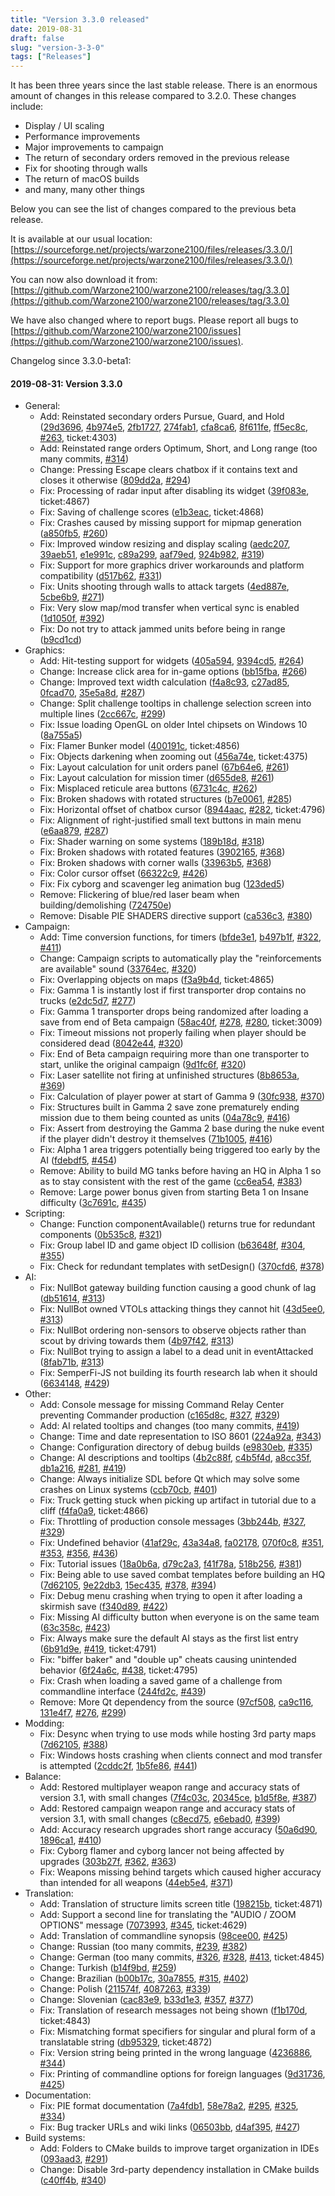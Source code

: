 ```yaml
---
title: "Version 3.3.0 released"
date: 2019-08-31
draft: false
slug: "version-3-3-0"
tags: ["Releases"]
---
```


It has been three years since the last stable release. There is an enormous amount of changes in this release compared to 3.2.0. These changes include:
- Display / UI scaling
- Performance improvements
- Major improvements to campaign
- The return of secondary orders removed in the previous release
- Fix for shooting through walls
- The return of macOS builds
- and many, many other things

Below you can see the list of changes compared to the previous beta release.

It is available at our usual location: [https://sourceforge.net/projects/warzone2100/files/releases/3.3.0/](https://sourceforge.net/projects/warzone2100/files/releases/3.3.0/)

You can now also download it from: [https://github.com/Warzone2100/warzone2100/releases/tag/3.3.0](https://github.com/Warzone2100/warzone2100/releases/tag/3.3.0)

We have also changed where to report bugs. Please report all bugs to [https://github.com/Warzone2100/warzone2100/issues](https://github.com/Warzone2100/warzone2100/issues).

Changelog since 3.3.0-beta1:

#### 2019-08-31: Version 3.3.0

* General:
  * Add: Reinstated secondary orders Pursue, Guard, and Hold ([29d3696](https://github.com/Warzone2100/warzone2100/commit/29d3696dd62f034d02d51b9caa7d834cc84e13d3), [4b974e5](https://github.com/Warzone2100/warzone2100/commit/4b974e5761eecf7fc375f50d954779e4ac800786), [2fb1727](https://github.com/Warzone2100/warzone2100/commit/2fb172792014d8886a7411a2547b15030ead0152), [274fab1](https://github.com/Warzone2100/warzone2100/commit/274fab1fe4f5a7f443f42b35211d95f949cd63cb), [cfa8ca6](https://github.com/Warzone2100/warzone2100/commit/cfa8ca695079df3d716a6eb7a2ed2f5729320bea), [8f611fe](https://github.com/Warzone2100/warzone2100/commit/8f611fe0f6ffb906bee0afd5de702f8b2de9f1df), [ff5ec8c](https://github.com/Warzone2100/warzone2100/commit/ff5ec8ca927c2d3353f58f7ac0ca17f965252234), [#263](https://github.com/Warzone2100/warzone2100/pull/263), ticket:4303)
  * Add: Reinstated range orders Optimum, Short, and Long range (too many commits, [#314](https://github.com/Warzone2100/warzone2100/pull/314))
  * Change: Pressing Escape clears chatbox if it contains text and closes it otherwise ([809dd2a](https://github.com/Warzone2100/warzone2100/commit/809dd2abdfbf97a88d74519cd4323d06ce8395d2), [#294](https://github.com/Warzone2100/warzone2100/pull/294))
  * Fix: Processing of radar input after disabling its widget ([39f083e](https://github.com/Warzone2100/warzone2100/commit/39f083ed0f0c29f071f9f528c9eeef5544373fd7), ticket:4867)
  * Fix: Saving of challenge scores ([e1b3eac](https://github.com/Warzone2100/warzone2100/commit/e1b3eac0faeb7c39b769fee59920d066373d5c49), ticket:4868)
  * Fix: Crashes caused by missing support for mipmap generation ([a850fb5](https://github.com/Warzone2100/warzone2100/commit/a850fb5c887eb54a50f3a3f0f15ef0f1b6591a98), [#260](https://github.com/Warzone2100/warzone2100/pull/260))
  * Fix: Improved window resizing and display scaling ([aedc207](https://github.com/Warzone2100/warzone2100/commit/aedc207367c03a105f0ec6475250cdf0b3908008), [39aeb51](https://github.com/Warzone2100/warzone2100/commit/39aeb5132197a87e0c4207ae36c461eca7909522), [e1e991c](https://github.com/Warzone2100/warzone2100/commit/e1e991ce3edf9c68f72f3572ab8357abb930f48c), [c89a299](https://github.com/Warzone2100/warzone2100/commit/c89a299dcf581c9362bf2461f291a8388c70c0e3), [aaf79ed](https://github.com/Warzone2100/warzone2100/commit/aaf79eda0356eb0be264be65c640f19c12a17327), [924b982](https://github.com/Warzone2100/warzone2100/commit/924b98272140677cfde4955af84aee930d7c4b0d), [#319](https://github.com/Warzone2100/warzone2100/pull/319))
  * Fix: Support for more graphics driver workarounds and platform compatibility ([d517b62](https://github.com/Warzone2100/warzone2100/commit/d517b62e394c42a2b1e0b831a0cdc26156faca80), [#331](https://github.com/Warzone2100/warzone2100/pull/331))
  * Fix: Units shooting through walls to attack targets ([4ed887e](https://github.com/Warzone2100/warzone2100/commit/4ed887ed1986840474281d8fd28fc0ea533c06aa), [5cbe6b9](https://github.com/Warzone2100/warzone2100/commit/5cbe6b9e93a0a9682996fc1edf3df43ee5f7096b), [#271](https://github.com/Warzone2100/warzone2100/pull/271))
  * Fix: Very slow map/mod transfer when vertical sync is enabled ([1d1050f](https://github.com/Warzone2100/warzone2100/commit/1d1050f034e7c226d98e371598d2c2a105d24353), [#392](https://github.com/Warzone2100/warzone2100/pull/392))
  * Fix: Do not try to attack jammed units before being in range ([b9cd1cd](https://github.com/Warzone2100/warzone2100/commit/b9cd1cd49eae103d4e95b3f14e84aed4492391b3))
* Graphics:
  * Add: Hit-testing support for widgets ([405a594](https://github.com/Warzone2100/warzone2100/commit/405a59420918f903352c4a51be6822eb60d4066b), [9394cd5](https://github.com/Warzone2100/warzone2100/commit/9394cd5f6c5c1de666d34d56cc32a0d4dfbc83e9), [#264](https://github.com/Warzone2100/warzone2100/pull/264))
  * Change: Increase click area for in-game options ([bb15fba](https://github.com/Warzone2100/warzone2100/commit/bb15fbaa10663d6ce540911d9890f733b75fd365), [#266](https://github.com/Warzone2100/warzone2100/pull/266))
  * Change: Improved text width calculation ([f4a8c93](https://github.com/Warzone2100/warzone2100/commit/f4a8c93c9012eb5424296604bd1a0fa56fa2bc06), [c27ad85](https://github.com/Warzone2100/warzone2100/commit/c27ad854669ee55834fef43f4a7b6fba0dc28b88), [0fcad70](https://github.com/Warzone2100/warzone2100/commit/0fcad70a72b44aaaf0b01fe425946cd0193f5216), [35e5a8d](https://github.com/Warzone2100/warzone2100/commit/35e5a8d021dfcefa9b7bce7e846a7c2432a7a064), [#287](https://github.com/Warzone2100/warzone2100/pull/287))
  * Change: Split challenge tooltips in challenge selection screen into multiple lines ([2cc667c](https://github.com/Warzone2100/warzone2100/commit/2cc667cbb8f3765a5b69e0c210ab5b1355db3ca6), [#299](https://github.com/Warzone2100/warzone2100/pull/299))
  * Fix: Issue loading OpenGL on older Intel chipsets on Windows 10 ([8a755a5](https://github.com/Warzone2100/warzone2100/commit/8a755a5e6e4f0eb8c62cc51db121cc61c65da80b))
  * Fix: Flamer Bunker model ([400191c](https://github.com/Warzone2100/warzone2100/commit/400191c9c47a4e39aeb12240283f355a57e30290), ticket:4856)
  * Fix: Objects darkening when zooming out ([456a74e](https://github.com/Warzone2100/warzone2100/commit/456a74edb1fa76e66bf8e0e2c888b54c0b5c6299), ticket:4375)
  * Fix: Layout calculation for unit orders panel ([67b64e6](https://github.com/Warzone2100/warzone2100/commit/67b64e6f4205b123e69d6973f2a524656a419c75), [#261](https://github.com/Warzone2100/warzone2100/pull/261))
  * Fix: Layout calculation for mission timer ([d655de8](https://github.com/Warzone2100/warzone2100/commit/d655de8573b8d781d748d5c53e7f46f39a402d82), [#261](https://github.com/Warzone2100/warzone2100/pull/261))
  * Fix: Misplaced reticule area buttons ([6731c4c](https://github.com/Warzone2100/warzone2100/commit/6731c4ca5f1178e408d1cb22757793fe7ad1015f), [#262](https://github.com/Warzone2100/warzone2100/pull/262))
  * Fix: Broken shadows with rotated structures ([b7e0061](https://github.com/Warzone2100/warzone2100/commit/b7e00616a5068ee0e3be03eb92df803044b2bb84), [#285](https://github.com/Warzone2100/warzone2100/pull/285))
  * Fix: Horizontal offset of chatbox cursor ([8944aac](https://github.com/Warzone2100/warzone2100/commit/8944aac22bdb43abb849302f158a2704bffb4dd5), [#282](https://github.com/Warzone2100/warzone2100/pull/282), ticket:4796)
  * Fix: Alignment of right-justified small text buttons in main menu ([e6aa879](https://github.com/Warzone2100/warzone2100/commit/e6aa8792eac76c7c853df33ce8f5423f12cab4ff), [#287](https://github.com/Warzone2100/warzone2100/pull/287))
  * Fix: Shader warning on some systems ([189b18d](https://github.com/Warzone2100/warzone2100/commit/189b18dec1fc9ffe2381eeee1d89534112309601), [#318](https://github.com/Warzone2100/warzone2100/pull/318))
  * Fix: Broken shadows with rotated features ([3902165](https://github.com/Warzone2100/warzone2100/commit/39021659101136e3cf4a26959daf7ea86335c13e), [#368](https://github.com/Warzone2100/warzone2100/pull/368))
  * Fix: Broken shadows with corner walls ([33963b5](https://github.com/Warzone2100/warzone2100/commit/33963b56adc0a7cfe29110c4cb6407b6ea069b29), [#368](https://github.com/Warzone2100/warzone2100/pull/368))
  * Fix: Color cursor offset ([66322c9](https://github.com/Warzone2100/warzone2100/commit/66322c966eb22c4ac65bfecf4e829e46a4cb4a17), [#426](https://github.com/Warzone2100/warzone2100/pull/426))
  * Fix: Fix cyborg and scavenger leg animation bug ([123ded5](https://github.com/Warzone2100/warzone2100/commit/123ded59aedc53dc2344be9807c321774613946f))
  * Remove: Flickering of blue/red laser beam when building/demolishing ([724750e](https://github.com/Warzone2100/warzone2100/commit/724750e92cb9884ab81ce565f4d007af817f16ca))
  * Remove: Disable PIE SHADERS directive support ([ca536c3](https://github.com/Warzone2100/warzone2100/commit/ca536c35fda80d23c3467e5d59f0fdb7debc3525), [#380](https://github.com/Warzone2100/warzone2100/pull/380))
* Campaign:
  * Add: Time conversion functions, for timers ([bfde3e1](https://github.com/Warzone2100/warzone2100/commit/bfde3e18892345a39ad2a3e62f1af66ee17ee6bc), [b497b1f](https://github.com/Warzone2100/warzone2100/commit/b497b1fc06c9b3ec12eeefc9c2e9b44575f37ee0), [#322](https://github.com/Warzone2100/warzone2100/pull/322), [#411](https://github.com/Warzone2100/warzone2100/pull/411))
  * Change: Campaign scripts to automatically play the "reinforcements are available" sound ([33764ec](https://github.com/Warzone2100/warzone2100/commit/33764ec247ad99ee7ea744ace0404cf16e40357c), [#320](https://github.com/Warzone2100/warzone2100/pull/320))
  * Fix: Overlapping objects on maps ([f3a9b4d](https://github.com/Warzone2100/warzone2100/commit/f3a9b4d640bbf1662b3a297554083aecdd5401a1), ticket:4865)
  * Fix: Gamma 1 is instantly lost if first transporter drop contains no trucks ([e2dc5d7](https://github.com/Warzone2100/warzone2100/commit/e2dc5d7d50057e655c4d3e28411fd2d1b923a69a), [#277](https://github.com/Warzone2100/warzone2100/pull/277))
  * Fix: Gamma 1 transporter drops being randomized after loading a save from end of Beta campaign ([58ac40f](https://github.com/Warzone2100/warzone2100/commit/58ac40f0a00c521eed5bad7cc55ba01a212ce4dd), [#278](https://github.com/Warzone2100/warzone2100/pull/278), [#280](https://github.com/Warzone2100/warzone2100/pull/280), ticket:3009)
  * Fix: Timeout missions not properly failing when player should be considered dead ([8042e44](https://github.com/Warzone2100/warzone2100/commit/8042e44511b40b4821f4eccd993435479a4c08a3), [#320](https://github.com/Warzone2100/warzone2100/pull/320))
  * Fix: End of Beta campaign requiring more than one transporter to start, unlike the original campaign ([9d1fc6f](https://github.com/Warzone2100/warzone2100/commit/9d1fc6fe7a51b0a17a6396d5e1d92546f6431b05), [#320](https://github.com/Warzone2100/warzone2100/pull/320))
  * Fix: Laser satellite not firing at unfinished structures ([8b8653a](https://github.com/Warzone2100/warzone2100/commit/8b8653a82c8916783d9f8875b11f53250813cc25), [#369](https://github.com/Warzone2100/warzone2100/pull/369))
  * Fix: Calculation of player power at start of Gamma 9 ([30fc938](https://github.com/Warzone2100/warzone2100/commit/30fc938ae920eff5472a1578664f8539e2e2d625), [#370](https://github.com/Warzone2100/warzone2100/pull/370))
  * Fix: Structures built in Gamma 2 save zone prematurely ending mission due to them being counted as units ([04a78c9](https://github.com/Warzone2100/warzone2100/commit/04a78c9fb676dd71594b6a6a68b4e8b4d9d8d064), [#416](https://github.com/Warzone2100/warzone2100/pull/416))
  * Fix: Assert from destroying the Gamma 2 base during the nuke event if the player didn't destroy it themselves ([71b1005](https://github.com/Warzone2100/warzone2100/commit/71b100563e6df04e690480ed267f46355ffd77c9), [#416](https://github.com/Warzone2100/warzone2100/pull/416))
  * Fix: Alpha 1 area triggers potentially being triggered too early by the AI ([fdebdf5](https://github.com/Warzone2100/warzone2100/commit/fdebdf51fba6fe8e0286bb9c8ef534fb629589b9), [#454](https://github.com/Warzone2100/warzone2100/pull/454))
  * Remove: Ability to build MG tanks before having an HQ in Alpha 1 so as to stay consistent with the rest of the game ([cc6ea54](https://github.com/Warzone2100/warzone2100/commit/cc6ea546e4e17800a1d29000689cadf92d9d13dc), [#383](https://github.com/Warzone2100/warzone2100/pull/383))
  * Remove: Large power bonus given from starting Beta 1 on Insane difficulty ([3c7691c](https://github.com/Warzone2100/warzone2100/commit/3c7691cd4fd3113d42183532eeaa8160e2230b2b), [#435](https://github.com/Warzone2100/warzone2100/pull/435))
* Scripting:
  * Change: Function componentAvailable() returns true for redundant components ([0b535c8](https://github.com/Warzone2100/warzone2100/commit/0b535c8292ec70e113e1453ff472b79e07582be2), [#321](https://github.com/Warzone2100/warzone2100/pull/321))
  * Fix: Group label ID and game object ID collision ([b63648f](https://github.com/Warzone2100/warzone2100/commit/b63648f432c27043edcbe8af84613cc1e67a6b61), [#304](https://github.com/Warzone2100/warzone2100/pull/304), [#355](https://github.com/Warzone2100/warzone2100/pull/355))
  * Fix: Check for redundant templates with setDesign() ([370cfd6](https://github.com/Warzone2100/warzone2100/commit/370cfd6afa257065be4fbc41ac2bcdfe343bf5f6), [#378](https://github.com/Warzone2100/warzone2100/pull/378))
* AI:
  * Fix: NullBot gateway building function causing a good chunk of lag ([db51614](https://github.com/Warzone2100/warzone2100/commit/db51614e568660ef9f6704c385a98c316c4cd227), [#313](https://github.com/Warzone2100/warzone2100/pull/313))
  * Fix: NullBot owned VTOLs attacking things they cannot hit ([43d5ee0](https://github.com/Warzone2100/warzone2100/commit/43d5ee0ef8a7935390241536b63bf1acf0d22aa6), [#313](https://github.com/Warzone2100/warzone2100/pull/313))
  * Fix: NullBot ordering non-sensors to observe objects rather than scout by driving towards them ([4b97f42](https://github.com/Warzone2100/warzone2100/commit/4b97f42aac1fc75b0956c6ab48d2c1212fe933a2), [#313](https://github.com/Warzone2100/warzone2100/pull/313))
  * Fix: NullBot trying to assign a label to a dead unit in eventAttacked ([8fab71b](https://github.com/Warzone2100/warzone2100/commit/8fab71b2d37d58e9f98c36b7fabc83add1d8a140), [#313](https://github.com/Warzone2100/warzone2100/pull/313))
  * Fix: SemperFi-JS not building its fourth research lab when it should ([6634148](https://github.com/Warzone2100/warzone2100/commit/6634148db34e21e4f05fc34291c596b0f76ba7f4), [#429](https://github.com/Warzone2100/warzone2100/pull/429))
* Other:
  * Add: Console message for missing Command Relay Center preventing Commander production ([c165d8c](https://github.com/Warzone2100/warzone2100/commit/c165d8c1d233b1c3051c21b19aaba669d9cd32e2), [#327](https://github.com/Warzone2100/warzone2100/pull/327), [#329](https://github.com/Warzone2100/warzone2100/pull/329))
  * Add: AI related tooltips and changes (too many commits, [#419](https://github.com/Warzone2100/warzone2100/pull/419))
  * Change: Time and date representation to ISO 8601 ([224a92a](https://github.com/Warzone2100/warzone2100/commit/224a92afc8a1848e13344f7104408ad2fcd1cc01), [#343](https://github.com/Warzone2100/warzone2100/pull/343))
  * Change: Configuration directory of debug builds ([e9830eb](https://github.com/Warzone2100/warzone2100/commit/e9830ebdd1d359fa7197276ae2abb7a30f8f5c21), [#335](https://github.com/Warzone2100/warzone2100/pull/335))
  * Change: AI descriptions and tooltips ([4b2c88f](https://github.com/Warzone2100/warzone2100/commit/4b2c88fb84a92fd9733d73e72b6921b3314ed9a3), [c4b5f4d](https://github.com/Warzone2100/warzone2100/commit/c4b5f4d057d0ac48696ca5171322556dcec6510d), [a8cc35f](https://github.com/Warzone2100/warzone2100/commit/a8cc35fe89b42ca055c00443f68633a993b9ea90), [db1a216](https://github.com/Warzone2100/warzone2100/commit/db1a216fbc98e2ed7787e1dccb95c428075d48e9), [#281](https://github.com/Warzone2100/warzone2100/pull/281), [#419](https://github.com/Warzone2100/warzone2100/pull/419))
  * Change: Always initialize SDL before Qt which may solve some crashes on Linux systems ([ccb70cb](https://github.com/Warzone2100/warzone2100/commit/ccb70cb68040976e6823dfc6483d5b89d0496aea), [#401](https://github.com/Warzone2100/warzone2100/pull/401))
  * Fix: Truck getting stuck when picking up artifact in tutorial due to a cliff ([f4fa0a9](https://github.com/Warzone2100/warzone2100/commit/f4fa0a93e26103402e77e2072e3004b533029904), ticket:4866)
  * Fix: Throttling of production console messages ([3bb244b](https://github.com/Warzone2100/warzone2100/commit/3bb244b7a41237278a731bde7cc49626646a1107), [#327](https://github.com/Warzone2100/warzone2100/pull/327), [#329](https://github.com/Warzone2100/warzone2100/pull/329))
  * Fix: Undefined behavior ([41af29c](https://github.com/Warzone2100/warzone2100/commit/41af29c6a58431042cd2649b8aa1984c8e53ef0a), [43a34a8](https://github.com/Warzone2100/warzone2100/commit/43a34a886c0c62f92065c0c9646bb3027d6b09b6), [fa02178](https://github.com/Warzone2100/warzone2100/commit/fa02178faa1caefbbff63d82d9262ad5ba80703f), [070f0c8](https://github.com/Warzone2100/warzone2100/commit/070f0c8532007cc3f90d1124ed8d76ecf04d22be), [#351](https://github.com/Warzone2100/warzone2100/pull/351), [#353](https://github.com/Warzone2100/warzone2100/pull/353), [#356](https://github.com/Warzone2100/warzone2100/pull/356), [#436](https://github.com/Warzone2100/warzone2100/pull/436))
  * Fix: Tutorial issues ([18a0b6a](https://github.com/Warzone2100/warzone2100/commit/18a0b6ab3f4053948534155b94acc02993e685b0), [d79c2a3](https://github.com/Warzone2100/warzone2100/commit/d79c2a362451af725de5dce7a7cf7677041b9088), [f41f78a](https://github.com/Warzone2100/warzone2100/commit/f41f78a9cf7606286c4305d49ece5cfda583e1d4), [518b256](https://github.com/Warzone2100/warzone2100/commit/518b2563bf4c77a3391017523e9c401f33144c2c), [#381](https://github.com/Warzone2100/warzone2100/pull/381))
  * Fix: Being able to use saved combat templates before building an HQ ([7d62105](https://github.com/Warzone2100/warzone2100/commit/7d6210510ed6efc18694c352b00a66ebea1ccb5c), [9e22db3](https://github.com/Warzone2100/warzone2100/commit/9e22db301aa93182114d35bf298459ee31eec383), [15ec435](https://github.com/Warzone2100/warzone2100/commit/15ec435836aa7fe906f77ed42e555b39789dc67b), [#378](https://github.com/Warzone2100/warzone2100/pull/378), [#394](https://github.com/Warzone2100/warzone2100/pull/394))
  * Fix: Debug menu crashing when trying to open it after loading a skirmish save ([f340d89](https://github.com/Warzone2100/warzone2100/commit/f340d89f8b8ab3c978dc246a07210438da6e928f), [#422](https://github.com/Warzone2100/warzone2100/pull/422))
  * Fix: Missing AI difficulty button when everyone is on the same team ([63c358c](https://github.com/Warzone2100/warzone2100/commit/63c358c85b507c7382abc27785de3148578e41f8), [#423](https://github.com/Warzone2100/warzone2100/pull/423))
  * Fix: Always make sure the default AI stays as the first list entry ([6b91d9e](https://github.com/Warzone2100/warzone2100/commit/6b91d9e5019401eccbe1e23c2ed3d3321f2f0407), [#419](https://github.com/Warzone2100/warzone2100/pull/419), ticket:4791)
  * Fix: "biffer baker" and "double up" cheats causing unintended behavior ([6f24a6c](https://github.com/Warzone2100/warzone2100/commit/6f24a6ceb94ca4e2ec27d926b2c1f9bdfc5fcc4f), [#438](https://github.com/Warzone2100/warzone2100/pull/438), ticket:4795)
  * Fix: Crash when loading a saved game of a challenge from commandline interface ([244fd2c](https://github.com/Warzone2100/warzone2100/commit/244fd2cbcb12465866191dcc7203aca7719fab8c), [#439](https://github.com/Warzone2100/warzone2100/pull/439))
  * Remove: More Qt dependency from the source ([97cf508](https://github.com/Warzone2100/warzone2100/commit/97cf508379fe7fb56ac8ecccbe3269783d3620f3), [ca9c116](https://github.com/Warzone2100/warzone2100/commit/ca9c1166e386f43ff76aa16d6971ca2ab2eb1303), [131e4f7](https://github.com/Warzone2100/warzone2100/commit/131e4f705888445aaa26643489d6a238a4fd3515), [#276](https://github.com/Warzone2100/warzone2100/pull/276), [#299](https://github.com/Warzone2100/warzone2100/pull/299))
* Modding:
  * Fix: Desync when trying to use mods while hosting 3rd party maps ([7d62105](https://github.com/Warzone2100/warzone2100/commit/7d6210510ed6efc18694c352b00a66ebea1ccb5c), [#388](https://github.com/Warzone2100/warzone2100/pull/388))
  * Fix: Windows hosts crashing when clients connect and mod transfer is attempted ([2cddc2f](https://github.com/Warzone2100/warzone2100/commit/2cddc2fc122ce531314bc7d47c6d279966d4ab04), [1b5fe86](https://github.com/Warzone2100/warzone2100/commit/1b5fe86b6570a2454f189027bcf2fb65aa653db8), [#441](https://github.com/Warzone2100/warzone2100/pull/441))
* Balance:
  * Add: Restored multiplayer weapon range and accuracy stats of version 3.1, with small changes ([7f4c03c](https://github.com/Warzone2100/warzone2100/commit/7f4c03ce5236611ba2c485b5a27f3a445ec47b48), [20345ce](https://github.com/Warzone2100/warzone2100/commit/20345ce333248703a1198f84aaad974cf4c86c68), [b1d5f8e](https://github.com/Warzone2100/warzone2100/commit/b1d5f8e5885faa4acee9cc01191606818b7d3f03), [#387](https://github.com/Warzone2100/warzone2100/pull/387))
  * Add: Restored campaign weapon range and accuracy stats of version 3.1, with small changes ([c8ecd75](https://github.com/Warzone2100/warzone2100/commit/c8ecd75d7b426b325202f78ac30f9fa509f27b7e), [e6ebad0](https://github.com/Warzone2100/warzone2100/commit/e6ebad0d3f62ff3d764a4922bb0ea39e82f20bce), [#399](https://github.com/Warzone2100/warzone2100/pull/399))
  * Add: Accuracy research upgrades short range accuracy ([50a6d90](https://github.com/Warzone2100/warzone2100/commit/50a6d90a089c2bd1124b9ef3db7640a470e476e1), [1896ca1](https://github.com/Warzone2100/warzone2100/commit/1896ca1db6d2425d47e8703a540dab912af58164), [#410](https://github.com/Warzone2100/warzone2100/pull/410))
  * Fix: Cyborg flamer and cyborg lancer not being affected by upgrades ([303b27f](https://github.com/Warzone2100/warzone2100/commit/303b27f2ddf7eaf002145fdec7bc149c15ed26a3), [#362](https://github.com/Warzone2100/warzone2100/pull/362), [#363](https://github.com/Warzone2100/warzone2100/pull/363))
  * Fix: Weapons missing behind targets which caused higher accuracy than intended for all weapons ([44eb5e4](https://github.com/Warzone2100/warzone2100/commit/44eb5e4201ba5fd63d1286bc0ea5a59030d1ec2b), [#371](https://github.com/Warzone2100/warzone2100/pull/371))
* Translation:
  * Add: Translation of structure limits screen title ([198215b](https://github.com/Warzone2100/warzone2100/commit/198215bbc09438e689db0eb2a4d0ed3de4a276f2), ticket:4871)
  * Add: Support a second line for translating the "AUDIO / ZOOM OPTIONS" message ([7073993](https://github.com/Warzone2100/warzone2100/commit/70739936939ad38f8df61bd3e7e56618406a4b23), [#345](https://github.com/Warzone2100/warzone2100/pull/345), ticket:4629)
  * Add: Translation of commandline synopsis ([98cee00](https://github.com/Warzone2100/warzone2100/commit/98cee005269cc03c9bc63e13ff62ff4c9537afe2), [#425](https://github.com/Warzone2100/warzone2100/pull/425))
  * Change: Russian (too many commits, [#239](https://github.com/Warzone2100/warzone2100/pull/239), [#382](https://github.com/Warzone2100/warzone2100/pull/382))
  * Change: German (too many commits, [#326](https://github.com/Warzone2100/warzone2100/pull/326), [#328](https://github.com/Warzone2100/warzone2100/pull/328), [#413](https://github.com/Warzone2100/warzone2100/pull/413), ticket:4845)
  * Change: Turkish ([b14f9bd](https://github.com/Warzone2100/warzone2100/commit/b14f9bd574e36e0ec0db3d59ad14249c90747435), [#259](https://github.com/Warzone2100/warzone2100/pull/259))
  * Change: Brazilian ([b00b17c](https://github.com/Warzone2100/warzone2100/commit/b00b17c5583c385a5518dcba412efab4765da888), [30a7855](https://github.com/Warzone2100/warzone2100/commit/30a7855679645309bf290aad4780c80cdfa1c3df), [#315](https://github.com/Warzone2100/warzone2100/pull/315), [#402](https://github.com/Warzone2100/warzone2100/pull/402))
  * Change: Polish ([211574f](https://github.com/Warzone2100/warzone2100/commit/211574fdb0fa473a773d92969d654ae08d58c5a3), [4087263](https://github.com/Warzone2100/warzone2100/commit/40872630a98bf46253dbbc0651443f73bcca18f1), [#339](https://github.com/Warzone2100/warzone2100/pull/339))
  * Change: Slovenian ([cac83e9](https://github.com/Warzone2100/warzone2100/commit/cac83e9e50d2adeea5b2b02dd0a6a0da5e23034a), [b33d1e3](https://github.com/Warzone2100/warzone2100/commit/b33d1e3b9c8749e7d4546680369b2705f236350a), [#357](https://github.com/Warzone2100/warzone2100/pull/357), [#377](https://github.com/Warzone2100/warzone2100/pull/377))
  * Fix: Translation of research messages not being shown ([f1b170d](https://github.com/Warzone2100/warzone2100/commit/f1b170db3012f4fcd99335cd814180ea8d37e0d6), ticket:4843)
  * Fix: Mismatching format specifiers for singular and plural form of a translatable string ([db95329](https://github.com/Warzone2100/warzone2100/commit/db95329005c0e07329138c90a64a2cf43062c391), ticket:4872)
  * Fix: Version string being printed in the wrong language ([4236886](https://github.com/Warzone2100/warzone2100/commit/42368861607faf54af2acdeaea105533fd97a54b), [#344](https://github.com/Warzone2100/warzone2100/pull/344))
  * Fix: Printing of commandline options for foreign languages ([9d31736](https://github.com/Warzone2100/warzone2100/commit/9d3173613268214dd72e15aaedf33459d764c37b), [#425](https://github.com/Warzone2100/warzone2100/pull/425))
* Documentation:
  * Fix: PIE format documentation ([7a4fdb1](https://github.com/Warzone2100/warzone2100/commit/7a4fdb16de1558a86a48e1ef77df7e7c64155c91), [58e78a2](https://github.com/Warzone2100/warzone2100/commit/58e78a22f48375273f258e294ea8bc061fac7f48), [#295](https://github.com/Warzone2100/warzone2100/pull/295), [#325](https://github.com/Warzone2100/warzone2100/pull/325), [#334](https://github.com/Warzone2100/warzone2100/pull/334))
  * Fix: Bug tracker URLs and wiki links ([06503bb](https://github.com/Warzone2100/warzone2100/commit/06503bb0071eb781d4f33b1b9d234be40e612ac8), [d4af395](https://github.com/Warzone2100/warzone2100/commit/d4af395eea5753319509744c63dc0d685976f9f6), [#427](https://github.com/Warzone2100/warzone2100/pull/427))
* Build systems:
  * Add: Folders to CMake builds to improve target organization in IDEs ([093aad3](https://github.com/Warzone2100/warzone2100/commit/093aad3817dee2bd9b0090ec57adbbde1a56e827), [#291](https://github.com/Warzone2100/warzone2100/pull/291))
  * Change: Disable 3rd-party dependency installation in CMake builds ([c40ff4b](https://github.com/Warzone2100/warzone2100/commit/c40ff4b15996a59343b860827f49b2038c973866), [#340](https://github.com/Warzone2100/warzone2100/pull/340))

